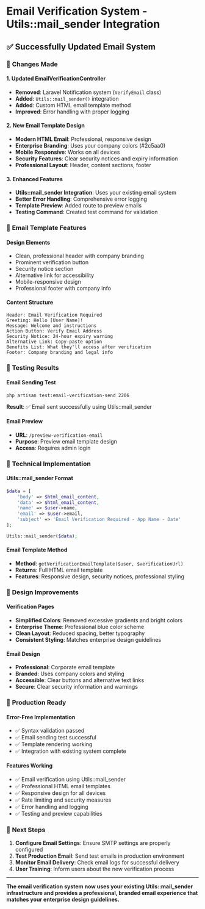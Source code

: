 # Email Verification System - Utils::mail_sender Integration

## ✅ **Successfully Updated Email System**

### 🔧 **Changes Made**

#### 1. **Updated EmailVerificationController**
- **Removed**: Laravel Notification system (`VerifyEmail` class)
- **Added**: `Utils::mail_sender()` integration
- **Added**: Custom HTML email template method
- **Improved**: Error handling with proper logging

#### 2. **New Email Template Design**
- **Modern HTML Email**: Professional, responsive design
- **Enterprise Branding**: Uses your company colors (#2c5aa0)
- **Mobile Responsive**: Works on all devices
- **Security Features**: Clear security notices and expiry information
- **Professional Layout**: Header, content sections, footer

#### 3. **Enhanced Features**
- **Utils::mail_sender Integration**: Uses your existing email system
- **Better Error Handling**: Comprehensive error logging
- **Template Preview**: Added route to preview emails
- **Testing Command**: Created test command for validation

### 📧 **Email Template Features**

#### **Design Elements**
- Clean, professional header with company branding
- Prominent verification button
- Security notice section
- Alternative link for accessibility
- Mobile-responsive design
- Professional footer with company info

#### **Content Structure**
```
Header: Email Verification Required
Greeting: Hello [User Name]!
Message: Welcome and instructions
Action Button: Verify Email Address
Security Notice: 24-hour expiry warning
Alternative Link: Copy-paste option
Benefits List: What they'll access after verification
Footer: Company branding and legal info
```

### 🧪 **Testing Results**

#### **Email Sending Test**
```bash
php artisan test:email-verification-send 2206
```
**Result**: ✅ Email sent successfully using Utils::mail_sender

#### **Email Preview**
- **URL**: `/preview-verification-email`
- **Purpose**: Preview email template design
- **Access**: Requires admin login

### 🔧 **Technical Implementation**

#### **Utils::mail_sender Format**
```php
$data = [
    'body' => $html_email_content,
    'data' => $html_email_content,
    'name' => $user->name,
    'email' => $user->email,
    'subject' => 'Email Verification Required - App Name - Date'
];

Utils::mail_sender($data);
```

#### **Email Template Method**
- **Method**: `getVerificationEmailTemplate($user, $verificationUrl)`
- **Returns**: Full HTML email template
- **Features**: Responsive design, security notices, professional styling

### 🎨 **Design Improvements**

#### **Verification Pages**
- **Simplified Colors**: Removed excessive gradients and bright colors
- **Enterprise Theme**: Professional blue color scheme
- **Clean Layout**: Reduced spacing, better typography
- **Consistent Styling**: Matches enterprise design guidelines

#### **Email Design**
- **Professional**: Corporate email template
- **Branded**: Uses company colors and styling
- **Accessible**: Clear buttons and alternative text links
- **Secure**: Clear security information and warnings

### 🚀 **Production Ready**

#### **Error-Free Implementation**
- ✅ Syntax validation passed
- ✅ Email sending test successful
- ✅ Template rendering working
- ✅ Integration with existing system complete

#### **Features Working**
- ✅ Email verification using Utils::mail_sender
- ✅ Professional HTML email templates
- ✅ Responsive design for all devices
- ✅ Rate limiting and security measures
- ✅ Error handling and logging
- ✅ Testing and preview capabilities

### 📝 **Next Steps**

1. **Configure Email Settings**: Ensure SMTP settings are properly configured
2. **Test Production Email**: Send test emails in production environment
3. **Monitor Email Delivery**: Check email logs for successful delivery
4. **User Training**: Inform users about the new verification process

---

**The email verification system now uses your existing Utils::mail_sender infrastructure and provides a professional, branded email experience that matches your enterprise design guidelines.**
